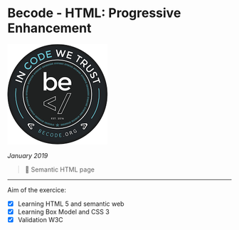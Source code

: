 # Becode - HTML: Progressive Enhancement

![Becode logo](https://raw.githubusercontent.com/Raigyo/react-character-manager/master/img/becode-logo.png)

*January 2019*

> 🔨  Semantic HTML page
* * *

Aim of the exercice:
- [x] Learning HTML 5 and semantic web
- [x] Learning Box Model and CSS 3
- [x] Validation W3C

